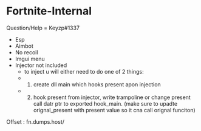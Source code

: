# Fortnite-Internal


Question/Help = Keyzp#1337

- Esp
- Aimbot
- No recoil
- Imgui menu
- Injector not included
  - to inject u will either need to do one of 2 things:
  - 1. create dll main which hooks present apon injection
  - 2. hook present from injector, write trampoline or change present call datr ptr to exported hook_main. (make sure to upadte orignal_present with present value so it cna call orignal funciton)

Offset : fn.dumps.host/



